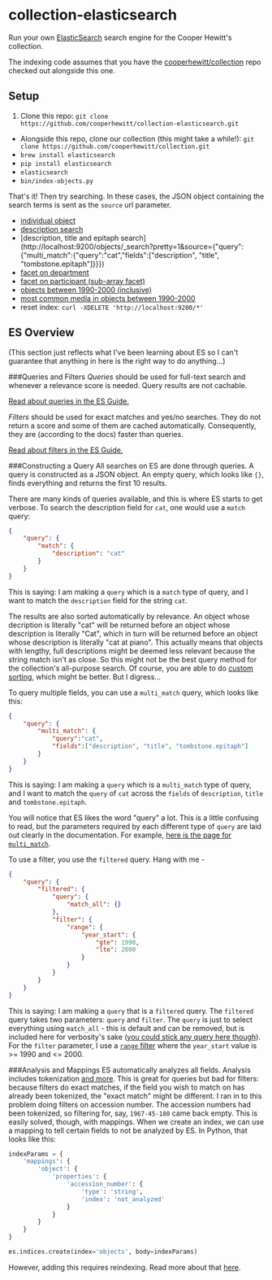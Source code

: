 collection-elasticsearch
===========

Run your own [ElasticSearch](http://www.elasticsearch.org) search engine for the Cooper Hewitt's collection.

The indexing code assumes that you have the [cooperhewitt/collection](https://github.com/cooperhewitt/collection/) repo checked out alongside this one. 

Setup
----------

1. Clone this repo: `git clone https://github.com/cooperhewitt/collection-elasticsearch.git`
* Alongside this repo, clone our collection (this might take a while!): `git clone https://github.com/cooperhewitt/collection.git`
* `brew install elasticsearch`
* `pip install elasticsearch`
* `elasticsearch`
* `bin/index-objects.py`

That's it! Then try searching. In these cases, the JSON object containing the search terms is sent as the `source` url parameter.
* [individual object](http://localhost:9200/objects/_search?q=id:18109475&pretty=1)
* [description search](http://localhost:9200/objects/_search?pretty=1&source={"query":{"match":{"description":"cat"}}})
* [description, title and epitaph search](http://localhost:9200/objects/_search?pretty=1&source={"query":{"multi_match":{"query":"cat","fields":["description", "title", "tombstone.epitaph"]}}})
* [facet on department](http://localhost:9200/objects/_search?search_type=count&pretty=1&source={"facets":{"departments":{"terms":{"field":"department_id"}}}})
* [facet on participant (sub-array facet)](http://localhost:9200/objects/_search?search_type=count&pretty=1&source={"facets":{"participants":{"terms":{"field":"participants.person_id"}}}})
* [objects between 1990-2000 (inclusive)](http://localhost:9200/objects/_search?pretty=1&source={"query":{"filtered":{"filter":{"range":{"year_start":{"gte":1990,"lte":2000}}}}}})
* [most common media in objects between 1990-2000](http://localhost:9200/objects/_search?pretty=1&search_type=count&source={"query":{"filtered":{"filter":{"range":{"year_start":{"gte":1990,"lte":2000}}}}},"aggregations":{"roles":{"terms":{"field":"medium"}}}})
* reset index: `curl -XDELETE 'http://localhost:9200/*'`

ES Overview
----------
(This section just reflects what I've been learning about ES so I can't guarantee that anything in here is the right way to do anything...)

###Queries and Filters
*Queries* should be used for full-text search and whenever a relevance score is needed. Query results are not cachable.

[Read about queries in the ES Guide.](http://www.elasticsearch.org/guide/en/elasticsearch/reference/current/query-dsl-queries.html)

*Filters* should be used for exact matches and yes/no searches. They do not return a score and some of them are cached automatically. Consequently, they are (according to the docs) faster than queries.

[Read about filters in the ES Guide.](http://www.elasticsearch.org/guide/en/elasticsearch/reference/current/query-dsl-filters.html)

###Constructing a Query
All searches on ES are done through queries. A query is constructed as a JSON object. An empty query, which looks like `{}`, finds everything and returns the first 10 results.

There are many kinds of queries available, and this is where ES starts to get verbose. To search the description field for `cat`, one would use a `match` query:

```json
{
	"query": {
		"match": {
			"description": "cat"
		}
	}
}
```
This is saying: I am making a `query` which is a `match` type of query, and I want to match the `description` field for the string `cat`.

The results are also sorted automatically by relevance. An object whose decription is literally "cat" will be returned before an object whose description is literally "Cat", which in turn will be returned before an object whose description is literally "cat at piano". This actually means that objects with lengthy, full descriptions might be deemed less relevant because the string match isn't as close. So this might not be the best query method for the collection's all-purpose search. Of course, you are able to do [custom sorting](http://www.elasticsearch.org/guide/en/elasticsearch/reference/current/search-request-sort.html), which might be better. But I digress...

To query multiple fields, you can use a `multi_match` query, which looks like this:

```json
{
	"query": {
		"multi_match": {
			"query":"cat",
			"fields":["description", "title", "tombstone.epitaph"]
		}
	}
}
```

This is saying: I am making a `query` which is a `multi_match` type of query, and I want to match the `query` of `cat` across the `fields` of `description`, `title` and `tombstone.epitaph`.

You will notice that ES likes the word "query" a lot. This is a little confusing to read, but the parameters required by each different type of `query` are laid out clearly in the documentation. For example, [here is the page for `multi_match`](http://www.elasticsearch.org/guide/en/elasticsearch/reference/current/query-dsl-multi-match-query.html).

To use a filter, you use the `filtered` query. Hang with me -

```json
{
	"query": {
		"filtered": {
			"query": {
				"match_all": {}
			},
			"filter": {
				"range": {
					"year_start": {
						"gte": 1990,
						"lte": 2000
					}
				}
			}
		}
	}
}
```

This is saying: I am making a `query` that is a `filtered` query. The `filtered` query takes two parameters: `query` and `filter`. The `query` is just to select everything using `match_all` - this is default and can be removed, but is included here for verbosity's sake ([you could stick any query here though](http://www.elasticsearch.org/guide/en/elasticsearch/guide/current/_combining_queries_with_filters.html)). For the `filter` parameter, I use a [`range` filter](http://www.elasticsearch.org/guide/en/elasticsearch/reference/current/query-dsl-range-filter.html) where the `year_start` value is >= 1990 and <= 2000.

###Analysis and Mappings
ES automatically analyzes all fields. Analysis includes tokenization [and more](http://www.elasticsearch.org/guide/en/elasticsearch/reference/current/analysis.html). This is great for queries but bad for filters: because filters do exact matches, if the field you wish to match on has already been tokenized, the "exact match" might be different. I ran in to this problem doing filters on accession number. The accession numbers had been tokenized, so filtering for, say, `1967-45-180` came back empty. This is easily solved, though, with mappings. When we create an index, we can use a mapping to tell certain fields to not be analyzed by ES. In Python, that looks like this:

```python
indexParams = {
	'mappings': {
		'object': {
			'properties': {
				'accession_number': {
					'type': 'string',
					'index': 'not_analyzed'
				}
			}
		}
	}
}

es.indices.create(index='objects', body=indexParams)
```

However, adding this requires reindexing. Read more about that [here](http://www.elasticsearch.org/guide/en/elasticsearch/guide/current/_finding_exact_values.html#_term_filter_with_text).
